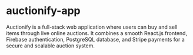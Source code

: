 # auctionify-app

Auctionify is a full-stack web application where users can buy and sell items through live online auctions. It combines a smooth React.js frontend, Firebase authentication, PostgreSQL database, and Stripe payments for a secure and scalable auction system.
